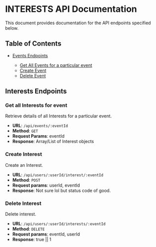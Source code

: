 # INTERESTS API Documentation

This document provides documentation for the API endpoints specified below.

## Table of Contents

- [Events Endpoints](#interests-endpoints)

  - [Get All Events for a particular event](#get-all-interests-for-event)
  - [Create Event](#create-interest)
  - [Delete Event](#delete-interest)

## Interests Endpoints


### Get all Interests for event

Retrieve details of all Interests for a particular event.

- **URL**: `/api/events/:eventId`
- **Method**: `GET`
- **Request Params**: eventId
- **Response**: Array/List of Interest objects

### Create Interest

Create an Interest.

- **URL**: `/api/users/:userId/interest/:eventId`
- **Method**: `POST`
- **Request params**: userId, eventId
- **Response**: Not sure lol but status code of good.

### Delete Interest

Delete interest.

- **URL**: `/api/users/:userId/interests/:eventId`
- **Method**: `DELETE`
- **Request params**: eventId, userId
- **Response**: true || 1
